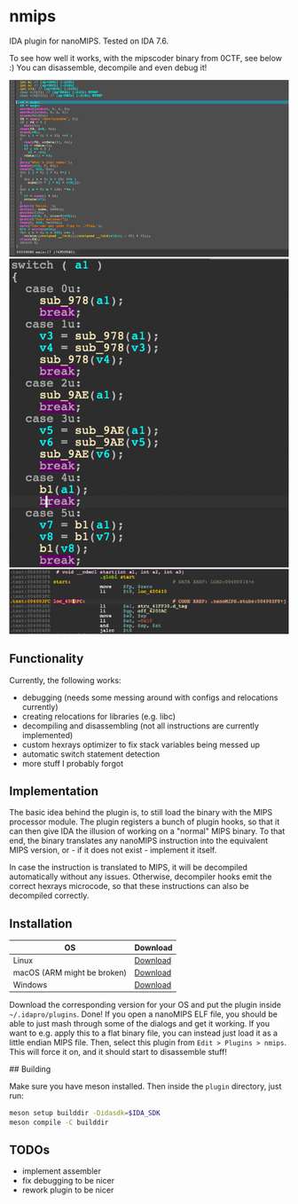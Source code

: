 # nmips

IDA plugin for nanoMIPS. Tested on IDA 7.6.

To see how well it works, with the mipscoder binary from 0CTF, see below :)
You can disassemble, decompile and even debug it!

![mipscoder main decompiled](docs/debugging.png)
![mipscoder rotate switch](docs/switch.png)
![mipscoder start disassembled](docs/asm.png)

## Functionality

Currently, the following works:

- debugging (needs some messing around with configs and relocations currently)
- creating relocations for libraries (e.g. libc)
- decompiling and disassembling (not all instructions are currently implemented)
- custom hexrays optimizer to fix stack variables being messed up
- automatic switch statement detection
- more stuff I probably forgot


## Implementation

The basic idea behind the plugin is, to still load the binary with the MIPS processor module.
The plugin registers a bunch of plugin hooks, so that it can then give IDA the illusion of working on a "normal" MIPS binary. To that end, the binary translates any nanoMIPS instruction into the equivalent MIPS version, or - if it does not exist - implement it itself.

In case the instruction is translated to MIPS, it will be decompiled automatically without any issues.
Otherwise, decompiler hooks emit the correct hexrays microcode, so that these instructions can also be decompiled correctly.

## Installation

| OS | Download |
|----|----------|
|Linux| [Download](https://nightly.link/0rganizers/nmips/workflows/main/main/nmips_linux.zip)|
|macOS (ARM might be broken) | [Download](https://nightly.link/0rganizers/nmips/workflows/main/main/nmips_macos.zip)|
|Windows| [Download](https://nightly.link/0rganizers/nmips/workflows/main/main/nmips_windows.zip)|

Download the corresponding version for your OS and put the plugin inside `~/.idapro/plugins`.
Done! If you open a nanoMIPS ELF file, you should be able to just mash through some of the dialogs and get it working.
If you want to e.g. apply this to a flat binary file, you can instead just load it as a little endian MIPS file.
Then, select this plugin from `Edit > Plugins > nmips`.
This will force it on, and it should start to disassemble stuff!

## Building

Make sure you have meson installed.
Then inside the `plugin` directory, just run:

```bash
meson setup builddir -Didasdk=$IDA_SDK
meson compile -C builddir
```

## TODOs

- implement assembler
- fix debugging to be nicer
- rework plugin to be nicer